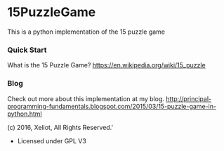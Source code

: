 # 15PuzzleGame
This is a python implementation of the 15 puzzle game

### Quick Start

What is the 15 Puzzle Game?
https://en.wikipedia.org/wiki/15_puzzle

### Blog

Check out more about this implementation at my blog.
http://principal-programming-fundamentals.blogspot.com/2015/03/15-puzzle-game-in-python.html

(c) 2016, Xeliot, All Rights Reserved.'
- Licensed under GPL V3
